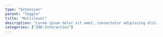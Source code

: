 ```yaml
---
type: "Extension"
parent: "Toggle"
title: "Multilevel"
description: "Lorem ipsum dolor sit amet, consectetur adipiscing elit. Nunc tempus laoreet leo sit amet iaculis."
categories: ["300-Interaction"]
---
```


<demo>
  <demovanilla src="demos/inline/demos/toggle/multilevel">
  </demovanilla>
</demo>
